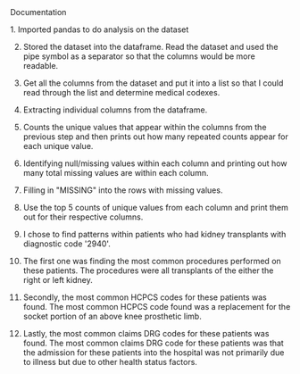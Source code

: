 <head>Documentation<head>

<body><p>1. Imported pandas to do analysis on the dataset

2. Stored the dataset into the dataframe. Read the dataset and used the pipe symbol as a separator so that the columns would be more readable.

3. Get all the columns from the dataset and put it into a list so that I could read through the list and determine medical codexes.

4. Extracting individual columns from the dataframe.

5. Counts the unique values that appear within the columns from the previous step and then prints out how many repeated counts appear for each unique value.

6. Identifying null/missing values within each column and printing out how many total missing values are within each column.

7. Filling in "MISSING" into the rows with missing values.

8. Use the top 5 counts of unique values from each column and print them out for their respective columns.

9. I chose to find patterns within patients who had kidney transplants with diagnostic code '2940'.

10. The first one was finding the most common procedures performed on these patients. The procedures were all transplants of the either the right or left kidney.

11. Secondly, the most common HCPCS codes for these patients was found. The most common HCPCS code found was a replacement for the socket portion of an above knee prosthetic limb.

12. Lastly, the most common claims DRG codes for these patients was found. The most common claims DRG code for these patients was that the admission for these patients into the hospital was not primarily due to illness but due to other health status factors.<p><body>